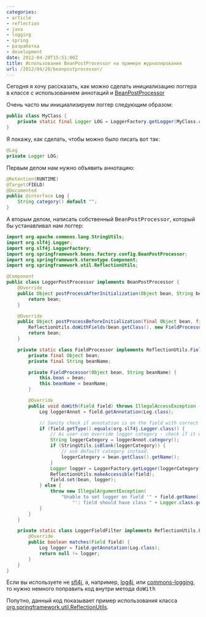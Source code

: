 ```yaml
---
categories:
- article
- reflection
- java
- logging
- spring
- разработка
- development
date: 2012-04-20T15:51:00Z
title: Использование BeanPostProcessor на примере журналирования
url: /2012/04/20/beanpostprocessor/
---
```


Сегодня я хочу рассказать, как можно сделать инициализацию логгера в классе с использованием аннотаций и <a href="http://static.springsource.org/spring/docs/current/javadoc-api/org/springframework/beans/factory/config/BeanPostProcessor.html">BeanPostProcessor</a>

Очень часто мы инициализируем логгер следующим образом:

```java
public class MyClass {
    private static final Logger LOG = LoggerFactory.getLogger(MyClass.class);
}
```

Я покажу, как сделать, чтобы можно было писать вот так: 

```java
@Log
private Logger LOG;
```

Первым делом нам нужно объявить аннотацию:

```java
@Retention(RUNTIME)
@Target(FIELD)
@Documented
public @interface Log {
    String category() default "";
}
```

А вторым делом, написать собственный <tt>BeanPostProcessor</tt>, который бы устанавливал нам логгер:

```java
import org.apache.commons.lang.StringUtils;
import org.slf4j.Logger;
import org.slf4j.LoggerFactory;
import org.springframework.beans.factory.config.BeanPostProcessor;
import org.springframework.stereotype.Component;
import org.springframework.util.ReflectionUtils;

@Component
public class LoggerPostProcessor implements BeanPostProcessor {
    @Override
    public Object postProcessAfterInitialization(Object bean, String beanName) {
        return bean;
    }

    @Override
    public Object postProcessBeforeInitialization(final Object bean, final String beanName) {
        ReflectionUtils.doWithFields(bean.getClass(), new FieldProcessor(bean, beanName), new LoggerFieldFilter());
        return bean;
    }

    private static class FieldProcessor implements ReflectionUtils.FieldCallback {
        private final Object bean;
        private final String beanName;

        private FieldProcessor(Object bean, String beanName) {
            this.bean = bean;
            this.beanName = beanName;
        }

        @Override
        public void doWith(Field field) throws IllegalAccessException {
            Log loggerAnnot = field.getAnnotation(Log.class);

            // Sanity check if annotation is on the field with correct type.
            if (field.getType().equals(org.slf4j.Logger.class)) {
                // As user can override logger category - check if it was done.
                String loggerCategory = loggerAnnot.category();
                if (StringUtils.isBlank(loggerCategory)) {
                    // use default category instead.
                    loggerCategory = bean.getClass().getName();
                }
                Logger logger = LoggerFactory.getLogger(loggerCategory);
                ReflectionUtils.makeAccessible(field);
                field.set(bean, logger);
            } else {
                throw new IllegalArgumentException(
                    "Unable to set logger on field '" + field.getName() + "' in bean '" + beanName +
                        "': field should have class " + Logger.class.getName());
            }
        }
    }

    private static class LoggerFieldFilter implements ReflectionUtils.FieldFilter {
        @Override
        public boolean matches(Field field) {
            Log logger = field.getAnnotation(Log.class);
            return null != logger;
        }
    }
}
```

Если вы используете не <a href="http://www.slf4j.org/">sfl4j</a>, а, например, <a href="http://logging.apache.org/log4j/1.2/">log4j</a>, или <a href="http://commons.apache.org/logging/">commons-logging</a>, то нужно немного поправить код внутри метода <tt>doWith</tt>

Попутно, данный код показывает пример использования класса <a href="http://static.springsource.org/spring/docs/current/javadoc-api/org/springframework/util/ReflectionUtils.html">org.springframework.util.ReflectionUtils</a>.

